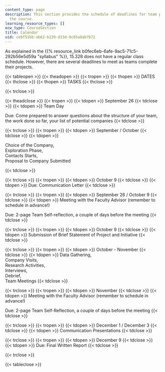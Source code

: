 ```yaml
---
content_type: page
description: This section provides the schedule of deadlines for team projects for
  the course.
learning_resource_types: []
ocw_type: CourseSection
title: Calendar
uid: cebf51bb-ab62-b239-d33d-9c65a8ab7b72
---
```


As explained in the {{% resource_link b0fec6eb-6afe-9ac5-71c5-292b56e5d59a "syllabus" %}}, 15.328 does not have a regular class schedule. However, there are several deadlines to meet as teams complete their projects.

{{< tableopen >}}
{{< theadopen >}}
{{< tropen >}}
{{< thopen >}}
DATES
{{< thclose >}}
{{< thopen >}}
TASKS
{{< thclose >}}

{{< trclose >}}

{{< theadclose >}}
{{< tropen >}}
{{< tdopen >}}
September 26
{{< tdclose >}}
{{< tdopen >}}
Team Day  
  
Due: Come prepared to answer questions about the structure of your team, the work done so far, your list of potential companies
{{< tdclose >}}

{{< trclose >}}
{{< tropen >}}
{{< tdopen >}}
September / October
{{< tdclose >}}
{{< tdopen >}}


Choice of the Company,  
Exploration Phase,  
Contacts Starts,  
Proposal to Company Submitted


{{< tdclose >}}

{{< trclose >}}
{{< tropen >}}
{{< tdopen >}}
October 9
{{< tdclose >}}
{{< tdopen >}}
Due: Communication Letter
{{< tdclose >}}

{{< trclose >}}
{{< tropen >}}
{{< tdopen >}}
September 26 / October 9
{{< tdclose >}}
{{< tdopen >}}
Meeting with the Faculty Advisor (remember to schedule in advance!)  
  
Due: 2-page Team Self-reflection, a couple of days before the meeting
{{< tdclose >}}

{{< trclose >}}
{{< tropen >}}
{{< tdopen >}}
October 9
{{< tdclose >}}
{{< tdopen >}}
Submission of Brief Statement of Project and Initiative
{{< tdclose >}}

{{< trclose >}}
{{< tropen >}}
{{< tdopen >}}
October - November
{{< tdclose >}}
{{< tdopen >}}
Data Gathering,  
Company Visits,  
Research Activities,  
Interviews,  
Debrief,  
Team Meetings
{{< tdclose >}}

{{< trclose >}}
{{< tropen >}}
{{< tdopen >}}
November
{{< tdclose >}}
{{< tdopen >}}
Meeting with the Faculty Advisor (remember to schedule in advance!)  
  
Due: 2-page Team Self-Reflection, a couple of days before the meeting
{{< tdclose >}}

{{< trclose >}}
{{< tropen >}}
{{< tdopen >}}
December 1 / December 3
{{< tdclose >}}
{{< tdopen >}}
Communication Presentations
{{< tdclose >}}

{{< trclose >}}
{{< tropen >}}
{{< tdopen >}}
December 9
{{< tdclose >}}
{{< tdopen >}}
Due: Final Written Report
{{< tdclose >}}

{{< trclose >}}

{{< tableclose >}}